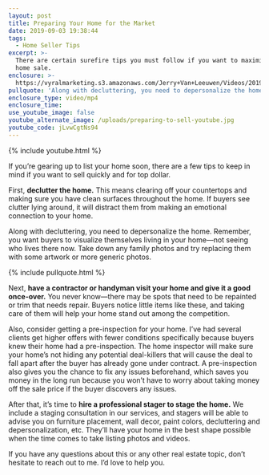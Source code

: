 ```yaml
---
layout: post
title: Preparing Your Home for the Market
date: 2019-09-03 19:38:44
tags:
  - Home Seller Tips
excerpt: >-
  There are certain surefire tips you must follow if you want to maximize your
  home sale.
enclosure: >-
  https://vyralmarketing.s3.amazonaws.com/Jerry+Van+Leeuwen/Videos/2019/Preparing+Your+Home+for+the+Market.mp4
pullquote: 'Along with decluttering, you need to depersonalize the home.'
enclosure_type: video/mp4
enclosure_time:
use_youtube_image: false
youtube_alternate_image: /uploads/preparing-to-sell-youtube.jpg
youtube_code: jLvwCgtNs94
---
```


{% include youtube.html %}

If you’re gearing up to list your home soon, there are a few tips to keep in mind if you want to sell quickly and for top dollar.&nbsp;

First, **declutter the home.** This means clearing off your countertops and making sure you have clean surfaces throughout the home. If buyers see clutter lying around, it will distract them from making an emotional connection to your home.&nbsp;

Along with decluttering, you need to depersonalize the home. Remember, you want buyers to visualize themselves living in your home—not seeing who lives there now. Take down any family photos and try replacing them with some artwork or more generic photos.&nbsp;

{% include pullquote.html %}

Next, **have a contractor or handyman visit your home and give it a good once-over.** You never know—there may be spots that need to be repainted or trim that needs repair. Buyers notice little items like these, and taking care of them will help your home stand out among the competition.&nbsp;

Also, consider getting a pre-inspection for your home. I’ve had several clients get higher offers with fewer conditions specifically because buyers knew their home had a pre-inspection. The home inspector will make sure your home’s not hiding any potential deal-killers that will cause the deal to fall apart after the buyer has already gone under contract. A pre-inspection also gives you the chance to fix any issues beforehand, which saves you money in the long run because you won’t have to worry about taking money off the sale price if the buyer discovers any issues.&nbsp;

After that, it’s time to **hire a professional stager to stage the home.** We include a staging consultation in our services, and stagers will be able to advise you on furniture placement, wall decor, paint colors, decluttering and depersonalization, etc. They’ll have your home in the best shape possible when the time comes to take listing photos and videos.&nbsp;

If you have any questions about this or any other real estate topic, don’t hesitate to reach out to me. I’d love to help you.